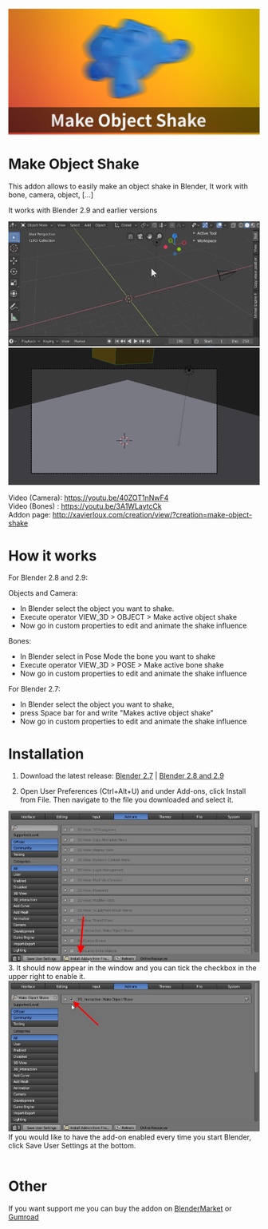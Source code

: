 ![alt text](https://github.com/xavier150/Make-Object-Shake/blob/master/Tuto/Make%20Object%20Shake%20Featured%20Image.jpg)

# Make Object Shake
This addon allows to easily make an object shake in Blender, It work with bone, camera, object, [...]

It works with Blender 2.9 and earlier versions

![alt text](https://github.com/xavier150/Make-Object-Shake/blob/master/Tuto/Blender%20Make%20Object%20Shake%20-%202.8.gif)
![alt text](https://github.com/xavier150/Make-Object-Shake/blob/master/Tuto/Blender%20Camera%20Shake.gif)

Video (Camera): https://youtu.be/40ZOT1nNwF4 </br>
Video (Bones) : https://youtu.be/3A1WLaytcCk </br>
Addon page: http://xavierloux.com/creation/view/?creation=make-object-shake

# How it works

For Blender 2.8 and 2.9:

Objects and Camera: 
- In Blender select the object you want to shake.
- Execute operator VIEW_3D > OBJECT > Make active object shake
- Now go in custom properties to edit and animate the shake influence

Bones: 
- In Blender select in Pose Mode the bone you want to shake
- Execute operator VIEW_3D > POSE > Make active bone shake
- Now go in custom properties to edit and animate the shake influence


For Blender 2.7:
- In Blender select the object you want to shake, 
- press Space bar for and write "Makes active object shake"
- Now go in custom properties to edit and animate the shake influence



# Installation
1. Download the latest release:
[Blender 2.7](https://github.com/xavier150/Make-Object-Shake/releases/download/v0.1.0/make-object-shake.zip)
 | 
[Blender 2.8 and 2.9](https://github.com/xavier150/Make-Object-Shake/releases/download/v0.1.3/make-object-shake_2.8.zip)

2. Open User Preferences (Ctrl+Alt+U) and under Add-ons, click Install from File. Then navigate to the file you downloaded and select it.
<img src="https://github.com/xavier150/Make-Object-Shake/blob/master/Tuto/InstallationScreen1.jpg" width="600">
3. It should now appear in the window and you can tick the checkbox in the upper right to enable it.
<img src="https://github.com/xavier150/Make-Object-Shake/blob/master/Tuto/InstallationScreen2.jpg" width="600">
If you would like to have the add-on enabled every time you start Blender, click Save User Settings at the bottom.</br>
</br>

# Other
If you want support me you can buy the addon on [BlenderMarket](https://blendermarket.com/products/make-object-shake) or [Gumroad](https://gumroad.com/l/Make-Object-Shake)
